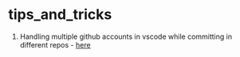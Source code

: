 # tips_and_tricks

1. Handling multiple github accounts in vscode while committing in different repos - [here](001_multiple_github_accounts/readme.md)
